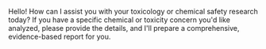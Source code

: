Hello! How can I assist you with your toxicology or chemical safety research today? If you have a specific chemical or toxicity concern you'd like analyzed, please provide the details, and I'll prepare a comprehensive, evidence-based report for you.